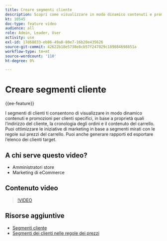 ```yaml
---
title: Creare segmenti cliente
description: Scopri come visualizzare in modo dinamico contenuti e promozioni per clienti specifici, in base a proprietà quali l’indirizzo del cliente, la cronologia degli ordini e il contenuto del carrello.
kt: 10545
doc-type: feature video
audience: all
role: Admin, Leader, User
activity: use
exl-id: 17d68833-eb86-49a8-80e7-16b20e435626
source-git-commit: 42622b18e5738e8cb57f247029c189884698851a
workflow-type: tm+mt
source-wordcount: '110'
ht-degree: 0%

---
```


# Creare segmenti cliente

{{ee-feature}}

I segmenti di clienti ti consentono di visualizzare in modo dinamico contenuti e promozioni per clienti specifici, in base a proprietà quali l’indirizzo del cliente, la cronologia degli ordini e il contenuto del carrello. Puoi ottimizzare le iniziative di marketing in base a segmenti mirati con le regole sui prezzi del carrello. Puoi anche generare rapporti ed esportare l’elenco dei clienti target.

## A chi serve questo video?

- Amministratori store
- Marketing di eCommerce

## Contenuto video

>[!VIDEO](https://video.tv.adobe.com/v/343659?quality=12&learn=on)

## Risorse aggiuntive

- [Segmenti cliente](https://docs.magento.com/user-guide/marketing/customer-segments.html)
- [Segmenti dei clienti nelle regole dei prezzi](https://docs.magento.com/user-guide/marketing/customer-segment-price-rule.html)
